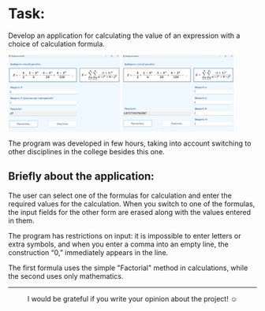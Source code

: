 # **Task:**

Develop an application for calculating the value of an expression with a choice of calculation formula.

<img align="center" src="https://github.com/alenoktee/Formulas/blob/master/formula%201.png" width="45%"></img>
<img align="center" src="https://github.com/alenoktee/Formulas/blob/master/formula%202.png" width="45%"></img>

The program was developed in few hours, taking into account switching to other disciplines in the college besides this one.

## **Briefly about the application:**

The user can select one of the formulas for calculation and enter the required values for the calculation. When you switch to one of the formulas, the input fields for the other form are erased along with the values ​​entered in them.

The program has restrictions on input: it is impossible to enter letters or extra symbols, and when you enter a comma into an empty line, the construction “0,” immediately appears in the line.

The first formula uses the simple "Factorial" method in calculations, while the second uses only mathematics.

---

<p align="center">I would be grateful if you write your opinion about the project! ☺️</p>
